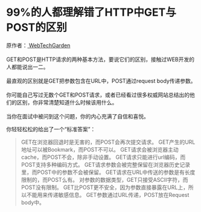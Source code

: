 # 99%的人都理解错了HTTP中GET与POST的区别
 原作者：[ WebTechGarden](https://mp.weixin.qq.com/s?__biz=MzI3NzIzMzg3Mw==&mid=100000054&idx=1&sn=71f6c214f3833d9ca20b9f7dcd9d33e4#rd)    
 &nbsp;    
GET和POST是HTTP请求的两种基本方法，要说它们的区别，接触过WEB开发的人都能说出一二。    
 &nbsp;    
最直观的区别就是GET把参数包含在URL中，POST通过request body传递参数。    
 &nbsp;    
你可能自己写过无数个GET和POST请求，或者已经看过很多权威网站总结出的他们的区别，你非常清楚知道什么时候该用什么。    
 &nbsp;    
当你在面试中被问到这个问题，你的内心充满了自信和喜悦。



你轻轻松松的给出了一个“标准答案”：
> GET在浏览器回退时是无害的，而POST会再次提交请求。 GET产生的URL地址可以被Bookmark，而POST不可以。 GET请求会被浏览器主动cache，而POST不会，除非手动设置。 GET请求只能进行url编码，而POST支持多种编码方式。 GET请求参数会被完整保留在浏览器历史记录里，而POST中的参数不会被保留。 GET请求在URL中传送的参数是有长度限制的，而POST么有。 对参数的数据类型，GET只接受ASCII字符，而POST没有限制。 GET比POST更不安全，因为参数直接暴露在URL上，所以不能用来传递敏感信息。 GET参数通过URL传递，POST放在Request body中。    
